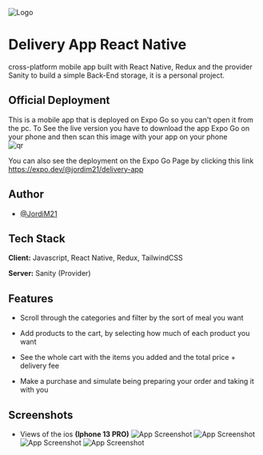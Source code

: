 

![Logo](https://www.appstud.com/wp-content/uploads/2018/03/React-Native-Titre.png)


# Delivery App React Native

cross-platform mobile app built with React Native,  Redux and the provider Sanity to build a simple Back-End storage, it is a personal project.  





## Official Deployment

This is a mobile app that is deployed on Expo Go so you can't open it from the pc. To See the live version you have to download the app Expo Go on your phone and then scan this image with your app on your phone
<br/>
![qr](https://i.imgur.com/E4LYuX3.png)


You can also see the deployment on the Expo Go Page by clicking this link https://expo.dev/@jordim21/delivery-app

## Author

- [@JordiM21](https://www.github.com/JordiM21)


## Tech Stack

**Client:** Javascript, React Native, Redux, TailwindCSS

**Server:** Sanity (Provider)


## Features

- Scroll through the categories and filter by the sort of meal you want

- Add products to the cart, by selecting how much of each product you want

- See the whole cart with the items you added and the total price + delivery fee

- Make a purchase and simulate being preparing your order and taking it with you




## Screenshots

- Views of the ios **(Iphone 13 PRO)**
![App Screenshot](https://i.imgur.com/aRxo05Q.jpeg)
![App Screenshot](https://i.imgur.com/82oxAAq.jpeg)
![App Screenshot](https://i.imgur.com/rBBAaj6.jpeg)
![App Screenshot](https://i.imgur.com/C4r5ZKq.jpeg)


